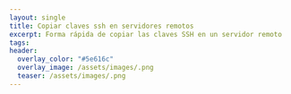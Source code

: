 ```yaml
---
layout: single
title: Copiar claves ssh en servidores remotos
excerpt: Forma rápida de copiar las claves SSH en un servidor remoto
tags: 
header:
  overlay_color: "#5e616c"
  overlay_image: /assets/images/.png
  teaser: /assets/images/.png
---
```


<script src="https://gist.github.com/crakernano/fb63bf040a6f5cc233781f1edba33f5d.js"></script>